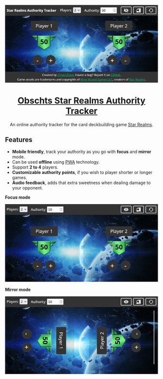 <div align="center">
  <img src="./assets/github-splash.png" width="750" alt="">
  <h1><a href="https://chronodave.github.io/star-realms-authority/">Obschts Star Realms Authority Tracker</a></h1>
  <p>An online authority tracker for the card deckbuilding game <a href="https://www.starrealms.com/">Star Realms</a>.</p>
</div>

## Features

- **Mobile friendly**, track your authority as you go with **focus** and **mirror** mode.
- Can be used **offline** using [PWA](https://developer.mozilla.org/en-US/docs/Web/Progressive_web_apps/Installing) technology.
- Support **2 to 4** players.
- **Customizable authority points**, if you wish to player shorter or longer games.
- **Audio feedback**, adds that extra sweetness when dealing damage to your opponent. 

**Focus mode**

![](assets/github-focus.png)

**Mirror mode**

![](assets/github-mirror.png)
